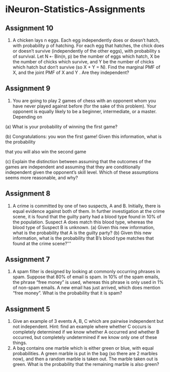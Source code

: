 # iNeuron-Statistics-Assignments

## Assignment 10 
1.  A chicken lays n eggs. Each egg independently does or doesn’t hatch, with probability p of
hatching. For each egg that hatches, the chick does or doesn’t survive (independently of the
other eggs), with probability s of survival. Let N ⇠ Bin(n, p) be the number of eggs which
hatch, X be the number of chicks which survive, and Y be the number of chicks which hatch
but don’t survive (so X + Y = N). Find the marginal PMF of X, and the joint PMF of X and Y .
Are they independent?

## Assignment 9

1. You are going to play 2 games of chess with an opponent whom you have never played against before (for the sake of this problem). Your opponent is equally likely to be a beginner, intermediate, or a master. Depending on

(a) What is your probability of winning the first game?

(b) Congratulations: you won the first game! Given this information, what is the probability

that you will also win the second game

(c) Explain the distinction between assuming that the outcomes of the games are independent and assuming that they are conditionally independent given the opponent’s skill level. Which of these assumptions seems more reasonable, and why?

## Assignment 8 
1. A crime is committed by one of two suspects, A and B. Initially, there is equal evidence
against both of them. In further investigation at the crime scene, it is found that the guilty
party had a blood type found in 10% of the population. Suspect A does match this blood
type, whereas the blood type of Suspect B is unknown. (a) Given this new information, what
is the probability that A is the guilty party? (b) Given this new information, what is the
probability that B’s blood type matches that found at the crime scene?'''

## Assignment 7

1. A spam filter is designed by looking at commonly occurring phrases in spam. Suppose that
80% of email is spam. In 10% of the spam emails, the phrase “free money” is used, whereas
this phrase is only used in 1% of non-spam emails. A new email has just arrived, which does
mention “free money”. What is the probability that it is spam?

## Assignment 5

1. Give an example of 3 events A, B, C which are pairwise independent but not independent.
Hint: find an example where whether C occurs is completely determined if we know whether
A occurred and whether B occurred, but completely undetermined if we know only one of
these things.
2. A bag contains one marble which is either green or blue, with equal probabilities. A green
marble is put in the bag (so there are 2 marbles now), and then a random marble is taken
out. The marble taken out is green. What is the probability that the remaining marble is also
green?
